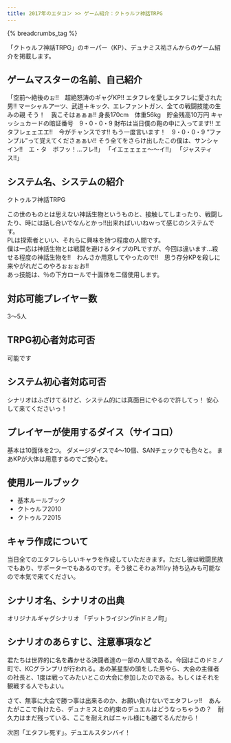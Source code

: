 ```yaml
---
title: 2017年のエタコン >> ゲーム紹介：クトゥルフ神話TRPG
---
```


{% breadcrumbs_tag %}

「クトゥルフ神話TRPG」のキーパー（KP）、デュナミス祐さんからのゲーム紹介を掲載します。
<h2>ゲームマスターの名前、自己紹介</h2>
「空前～絶後のぉ!!　超絶怒涛のギャグKP!!  
エタフレを愛しエタフレに愛された男!!  
マーシャルアーツ、武道＋キック、エレファントガン、全ての戦闘技能の生みの親
そう！　我こそはぁぁぁ!!  
身長170cm　体重56kg　貯金残高10万円  
キャッシュカードの暗証番号　9・0・0・9  
財布は当日僕の鞄の中に入ってます!!  
エタフレェェエエ!!　今がチャンスです!!  
もう一度言います！　9・0・0・9  
“ファンブル”って覚えてくださぁぁい!!  
そう全てをさらけ出したこの僕は、サンシャイン!!　エ・タ　ボフッ！…フレ!!」  
「イエェェェェ～～イ!!」  
「ジャスティス!!」  
<h2>システム名、システムの紹介</h2>
クトゥルフ神話TRPG

この世のものとは思えない神話生物というものと、接触してしまったり、戦闘したり、時には話し合いでなんとかっ!!出来ればいいねｗって感じのシステムです。  
PLは探索者といい、それらに興味を持つ程度の人間です。  
僕は一応は神話生物とは戦闘を避けるタイプのPLですが、今回は違います…殺せる程度の神話生物を!!　わんさか用意してやったので!!　思う存分KPを殺しに来やがれだこのやろぉぉぉお!!  
あっ技能は、％の下方ロールで十面体を二個使用します。  
<h2>対応可能プレイヤー数</h2>
3～5人  
<h2>TRPG初心者対応可否</h2>
可能です  
<h2>システム初心者対応可否</h2>
シナリオはふざけてるけど、システム的には真面目にやるので許してっ！  
安心して来てくださいっ！
<h2>プレイヤーが使用するダイス（サイコロ）</h2>
基本は10面体を2つ。  
ダメージダイスで4～10個、SANチェックでも色々と。  
まあKPが大体は用意するのでご安心を。  
<h2>使用ルールブック</h2>
<ul>
 	<li>基本ルールブック</li>
 	<li>クトゥルフ2010</li>
 	<li>クトゥルフ2015</li>
</ul>
<h2>キャラ作成について</h2>
当日全てのエタフレらしいキャラを作成していただきます。ただし彼は戦闘民族でもあり、サポーターでもあるのです。そう彼こそわぁ?!!(ry  
持ち込みも可能なので本気で来てください。
<h2>シナリオ名、シナリオの出典</h2>
オリジナルギャグシナリオ  
「デットライジングinドミノ町」
<h2>シナリオのあらすじ、注意事項など</h2>
君たちは世界的に名を轟かせる決闘者達の一部の人間である。今回はこのドミノ町で、KCグランプリが行われる。あの某星型の頭をした男やら、大会の主催者の社長と、1度は戦ってみたいとこの大会に参加したのである。もしくはそれを観戦する人でもよい。

さて、無事に大会で勝つ事は出来るのか、お願い負けないでエタフレッ!!　あんたがここで負けたら、デュナミスとの約束のデュエルはどうなっちゃうの？　耐久力はまだ残っている、ここを耐えればニャル様にも勝てるんだから！

次回「エタフレ死す」。デュエルスタンバイ！
